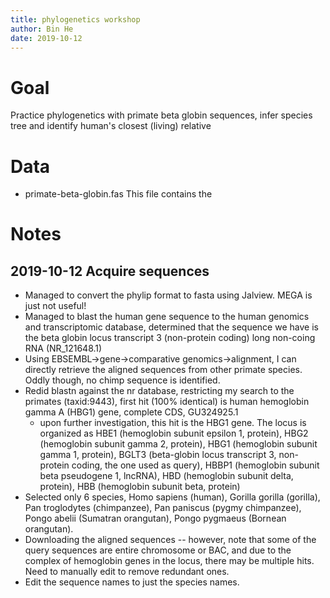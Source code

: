 ```yaml
---
title: phylogenetics workshop
author: Bin He
date: 2019-10-12
---
```


# Goal

Practice phylogenetics with primate beta globin sequences, infer species tree and identify human's closest (living) relative

# Data

- primate-beta-globin.fas
    This file contains the 

# Notes
## 2019-10-12 Acquire sequences
- Managed to convert the phylip format to fasta using Jalview. MEGA is just not useful!
- Managed to blast the human gene sequence to the human genomics and transcriptomic database, determined that the sequence we have is the beta globin locus transcript 3 (non-protein coding) long non-coing RNA (NR_121648.1)
- Using EBSEMBL->gene->comparative genomics->alignment, I can directly retrieve the aligned sequences from other primate species. Oddly though, no chimp sequence is identified.
- Redid blastn against the nr database, restricting my search to the primates (taxid:9443), first hit (100% identical) is human hemoglobin gamma A (HBG1) gene, complete CDS, GU324925.1
    - upon further investigation, this hit is the HBG1 gene. The locus is organized as HBE1 (hemoglobin subunit epsilon 1, protein), HBG2 (hemoglobin subunit gamma 2, protein), HBG1 (hemoglobin subunit gamma 1, protein), BGLT3 (beta-globin locus transcript 3, non-protein coding, the one used as query), HBBP1 (hemoglobin subunit beta pseudogene 1, lncRNA), HBD (hemoglobin subunit delta, protein), HBB (hemoglobin subunit beta, protein)
- Selected only 6 species, Homo sapiens (human), Gorilla gorilla (gorilla), Pan troglodytes (chimpanzee), Pan paniscus (pygmy chimpanzee), Pongo abelii (Sumatran orangutan), Pongo pygmaeus (Bornean orangutan).
- Downloading the aligned sequences -- however, note that some of the query sequences are entire chromosome or BAC, and due to the complex of hemoglobin genes in the locus, there may be multiple hits. Need to manually edit to remove redundant ones.
- Edit the sequence names to just the species names.
